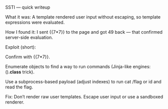 SSTI — quick writeup

What it was: A template rendered user input without escaping, so template expressions were evaluated.

How I found it: I sent {{7*7}} to the page and got 49 back — that confirmed server-side evaluation.

Exploit (short):

Confirm with {{7*7}}.

Enumerate objects to find a way to run commands (Jinja-like engines: ().__class__ trick).

Use a subprocess-based payload (adjust indexes) to run cat /flag or id and read the flag.

Fix: Don’t render raw user templates. Escape user input or use a sandboxed renderer.